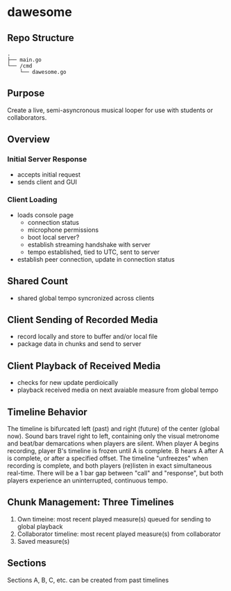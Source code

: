 # dawesome

## Repo Structure
```
.
├── main.go
└── /cmd
    └── dawesome.go
```
## Purpose
Create a live, semi-asyncronous musical looper for use with students or collaborators.

## Overview

### Initial Server Response
- accepts initial request
- sends client and GUI

### Client Loading
- loads console page
    - connection status
    - microphone permissions
    - boot local server?
    - establish streaming handshake with server
    - tempo established, tied to UTC, sent to server
- establish peer connection, update in connection status

## Shared Count
- shared global tempo syncronized across clients

## Client Sending of Recorded Media
- record locally and store to buffer and/or local file
- package data in chunks and send to server

## Client Playback of Received Media
- checks for new update perdioically
- playback received media on next avaiable measure from global tempo

## Timeline Behavior
The timeline is bifurcated left (past) and right (future) of the center (global now). Sound bars travel right to left, containing only the visual metronome and beat/bar demarcations when players are silent. When player A begins recording, player B's timeline is frozen until A is complete. B hears A after A is complete, or after a specified offset. The timeline "unfreezes" when recording is complete, and both players (re)listen in exact simultaneous real-time. There will be a 1 bar gap between "call" and "response", but both players experience an uninterrupted, continuous tempo.

## Chunk Management: Three Timelines
1. Own timeine: most recent played measure(s) queued for sending to global playback
1. Collaborator timeline: most recent played measure(s) from collaborator
1. Saved measure(s)

## Sections
Sections A, B, C, etc. can be created from past timelines